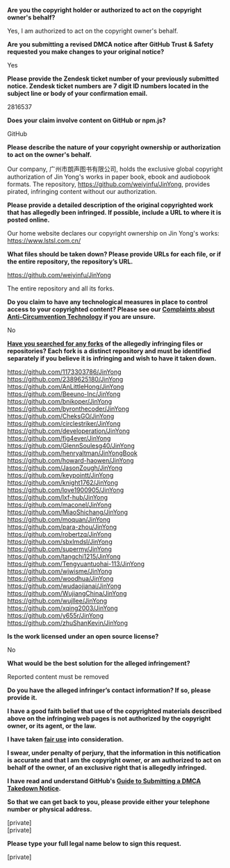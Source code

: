 **Are you the copyright holder or authorized to act on the copyright owner's behalf?**

Yes, I am authorized to act on the copyright owner's behalf.

**Are you submitting a revised DMCA notice after GitHub Trust & Safety requested you make changes to your original notice?**

Yes

**Please provide the Zendesk ticket number of your previously submitted notice. Zendesk ticket numbers are 7 digit ID numbers located in the subject line or body of your confirmation email.**

2816537

**Does your claim involve content on GitHub or npm.js?**

GitHub

**Please describe the nature of your copyright ownership or authorization to act on the owner's behalf.**

Our company, 广州市朗声图书有限公司, holds the exclusive global copyright authorization of Jin Yong's works in paper book, ebook and audiobook formats. The repository, https://github.com/weiyinfu/JinYong, provides pirated, infringing content without our authorization.

**Please provide a detailed description of the original copyrighted work that has allegedly been infringed. If possible, include a URL to where it is posted online.**

Our home website declares our copyright ownership on Jin Yong's works:  
https://www.lstsl.com.cn/

**What files should be taken down? Please provide URLs for each file, or if the entire repository, the repository’s URL.**

https://github.com/weiyinfu/JinYong

The entire repository and all its forks.

**Do you claim to have any technological measures in place to control access to your copyrighted content? Please see our <a href="https://docs.github.com/articles/guide-to-submitting-a-dmca-takedown-notice#complaints-about-anti-circumvention-technology">Complaints about Anti-Circumvention Technology</a> if you are unsure.**

No

**<a href="https://docs.github.com/articles/dmca-takedown-policy#b-what-about-forks-or-whats-a-fork">Have you searched for any forks</a> of the allegedly infringing files or repositories? Each fork is a distinct repository and must be identified separately if you believe it is infringing and wish to have it taken down.**

https://github.com/1173303786/JinYong  
https://github.com/2389625180/JinYong  
https://github.com/AnLittleHong/JinYong  
https://github.com/Beeuno-Inc/JinYong  
https://github.com/bnikoper/JinYong  
https://github.com/byronthecoder/JinYong  
https://github.com/CheksGO/JinYong  
https://github.com/circlestriker/JinYong  
https://github.com/developeration/JinYong  
https://github.com/fig4ever/JinYong  
https://github.com/GlennSoulesg40/JinYong  
https://github.com/henryaltman/JinYongBook  
https://github.com/howard-haowen/JinYong  
https://github.com/JasonZough/JinYong  
https://github.com/keypointt/JinYong  
https://github.com/knight1762/JinYong  
https://github.com/love1900905/JinYong  
https://github.com/lxf-hub/JinYong  
https://github.com/maconel/JinYong  
https://github.com/MiaoShichang/JinYong  
https://github.com/moquan/JinYong  
https://github.com/para-zhou/JinYong  
https://github.com/robertzq/JinYong  
https://github.com/sbxlmdsl/JinYong  
https://github.com/supermy/JinYong  
https://github.com/tangchi1215/JinYong  
https://github.com/Tengyuantuohai-113/JinYong  
https://github.com/wjwisme/JinYong  
https://github.com/woodhua/JinYong  
https://github.com/wudaojianai/JinYong  
https://github.com/WujiangChina/JinYong  
https://github.com/wujllee/JinYong  
https://github.com/xqing2003/JinYong  
https://github.com/y655r/JinYong  
https://github.com/zhuShanKevin/JinYong  

**Is the work licensed under an open source license?**

No

**What would be the best solution for the alleged infringement?**

Reported content must be removed

**Do you have the alleged infringer’s contact information? If so, please provide it.**

**I have a good faith belief that use of the copyrighted materials described above on the infringing web pages is not authorized by the copyright owner, or its agent, or the law.**

**I have taken <a href="https://www.lumendatabase.org/topics/22">fair use</a> into consideration.**

**I swear, under penalty of perjury, that the information in this notification is accurate and that I am the copyright owner, or am authorized to act on behalf of the owner, of an exclusive right that is allegedly infringed.**

**I have read and understand GitHub's <a href="https://docs.github.com/articles/guide-to-submitting-a-dmca-takedown-notice/">Guide to Submitting a DMCA Takedown Notice</a>.**

**So that we can get back to you, please provide either your telephone number or physical address.**

[private]  
[private]  

**Please type your full legal name below to sign this request.**

[private]  

